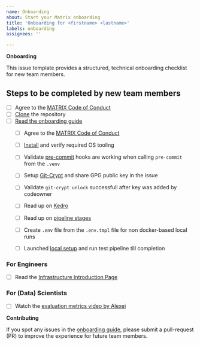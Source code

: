 ```yaml
---
name: Onboarding
about: Start your Matrix onboarding
title: 'Onboarding for <firstname> <lastname>'
labels: onboarding
assignees: ''

---
```


**Onboarding**

This issue template provides a structured, technical onboarding checklist for new team members. 

## Steps to be completed by new team members

- [ ] Agree to the [MATRIX Code of Conduct](https://github.com/everycure-org/matrix/blob/main/CODE_OF_CONDUCT.md)
- [ ] [Clone](https://docs.github.com/en/repositories/creating-and-managing-repositories/cloning-a-repository) the repository
- [ ] [Read the onboarding guide](https://docs.dev.everycure.org/onboarding/)
  - [ ] Agree to the [MATRIX Code of Conduct](https://docs.dev.everycure.org/onboarding/)
  - [ ] [Install](https://docs.dev.everycure.org/onboarding/installation/) and verify required OS tooling
  - [ ] Validate [pre-commit](https://pre-commit.com/) hooks are working when calling `pre-commit` from the `.venv`
  - [ ] Setup [Git-Crypt](https://docs.dev.everycure.org/onboarding/git-crypt/#additional-reading) and share GPG public key in the issue
  - [ ] Validate `git-crypt unlock` successfull after key was added by codeowner
  - [ ] Read up on [Kedro](https://docs.dev.everycure.org/onboarding/kedro/)
  - [ ] Read up on [pipeline stages](https://docs.dev.everycure.org/onboarding/pipeline/)
  - [ ] Create `.env` file from the `.env.tmpl` file for non docker-based local runs
  - [ ] Launched [local setup](https://docs.dev.everycure.org/onboarding/local-setup/) and run test pipeline till completion


### For Engineers
- [ ] Read the [Infrastructure Introduction Page](https://docs.dev.everycure.org/infrastructure/)

### For (Data) Scientists

- [ ] Watch the [evaluation metrics video by Alexei](https://drive.google.com/file/d/1MYg06oWBIs3LnxrjdZVn_vLJioOGy-Mb/view?usp=share_link)



**Contributing**

If you spot any issues in the [onboarding guide](https://docs.dev.everycure.org/onboarding/), please submit a pull-request (PR) to improve the experience for future team members.

